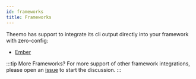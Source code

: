 ```yaml
---
id: frameworks
title: Frameworks
---
```


Theemo has support to integrate its cli output directly into your
framework with zero-config:

- [Ember](./frameworks/ember.md)

:::tip More Frameworks?
For more support of other framework integrations, please open an
[issue](https://github.com/gossi/theemo/issues) to start the discussion.
:::
